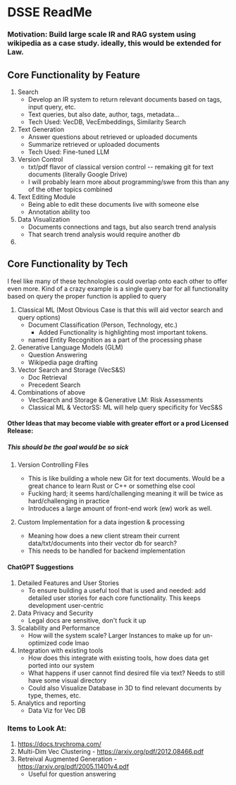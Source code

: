 # DSSE ReadMe
### Motivation: Build large scale IR and RAG system using wikipedia as a case study. ideally, this would be extended for Law. 
## Core Functionality by Feature
1. Search 
    - Develop an IR system to return relevant documents based on tags, input query, etc.  
    - Text queries, but also date, author, tags, metadata...
    - Tech Used: VecDB, VecEmbeddings, Similarity Search
2. Text Generation 
   - Answer questions about retrieved or uploaded documents  
   - Summarize retrieved or uploaded documents
   - Tech Used: Fine-tuned LLM
3. Version Control
   - txt/pdf flavor of classical version control -- remaking git for text documents (literally Google Drive)
   - I will probably learn more about programming/swe from this than any of the other topics combined
4. Text Editing Module
   - Being able to edit these documents live with someone else
   - Annotation ability too
5. Data Visualization
   - Documents connections and tags, but also search trend analysis
   - That search trend analysis would require another db
6. 
 ## Core Functionality by Tech
I feel like many of these technologies could overlap onto each other to offer even more. 
Kind of a crazy example is a single query bar for all functionality based on query the proper function is applied to query
1. Classical ML (Most Obvious Case is that this will aid vector search and query options)
   - Document Classification (Person, Technology, etc.)
     - Added Functionality is highlighting most important tokens.
   - named Entity Recognition as a part of the processing phase
2. Generative Language Models (GLM)
   - Question Answering
   - Wikipedia page drafting
3. Vector Search and Storage (VecS&S)
   - Doc Retrieval
   - Precedent Search
4. Combinations of above
   - VecSearch and Storage & Generative LM: Risk Assessments
   - Classical ML & VectorSS: ML will help query specificity for VecS&S



#### Other Ideas that may become viable with greater effort or a prod Licensed Release:
##### This should be the goal would be so sick
1. Version Controlling Files
   - This is like building a whole new Git for text documents. Would be a great chance to learn Rust or C++ or something else cool
   - Fucking hard; it seems hard/challenging meaning it will be twice as hard/challenging in practice
   - Introduces a large amount of front-end work (ew) work as well.

2. Custom Implementation for a data ingestion & processing
   - Meaning how does a new client stream their current data/txt/documents into their vector db for search?
   - This needs to be handled for backend implementation


#### ChatGPT Suggestions
1. Detailed Features and User Stories
   - To ensure building a useful tool that is used and needed: add detailed user stories for each core functionality. This keeps development user-centric
2. Data Privacy and Security
   - Legal docs are sensitive, don't fuck it up
3. Scalability and Performance
   - How will the system scale? Larger Instances to make up for un-optimized code lmao
4. Integration with existing tools
   - How does this integrate with existing tools, how does data get ported into our system
   - What happens if user cannot find desired file via text? Needs to still have some visual directory
   - Could also Visualize Database in 3D to find relevant documents by type, themes, etc.
5. Analytics and reporting
   - Data Viz for Vec DB


### Items to Look At:
1. https://docs.trychroma.com/
2. Multi-Dim Vec Clustering - https://arxiv.org/pdf/2012.08466.pdf
3. Retreival Augmented Generation - https://arxiv.org/pdf/2005.11401v4.pdf
   - Useful for question answering
